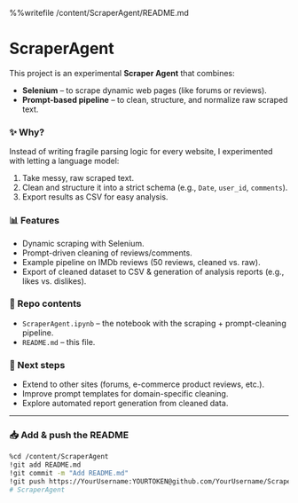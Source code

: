 %%writefile /content/ScraperAgent/README.md
# ScraperAgent

This project is an experimental **Scraper Agent** that combines:
- **Selenium** – to scrape dynamic web pages (like forums or reviews).
- **Prompt-based pipeline** – to clean, structure, and normalize raw scraped text.

### ✨ Why?
Instead of writing fragile parsing logic for every website, I experimented with letting a language model:
1. Take messy, raw scraped text.
2. Clean and structure it into a strict schema (e.g., `Date`, `user_id`, `comments`).
3. Export results as CSV for easy analysis.

### 📊 Features
- Dynamic scraping with Selenium.
- Prompt-driven cleaning of reviews/comments.
- Example pipeline on IMDb reviews (50 reviews, cleaned vs. raw).
- Export of cleaned dataset to CSV & generation of analysis reports (e.g., likes vs. dislikes).

### 📁 Repo contents
- `ScraperAgent.ipynb` – the notebook with the scraping + prompt-cleaning pipeline.
- `README.md` – this file.

### 🚀 Next steps
- Extend to other sites (forums, e-commerce product reviews, etc.).
- Improve prompt templates for domain-specific cleaning.
- Explore automated report generation from cleaned data.

---

### 📥 Add & push the README
```bash
%cd /content/ScraperAgent
!git add README.md
!git commit -m "Add README.md"
!git push https://YourUsername:YOURTOKEN@github.com/YourUsername/ScraperAgent.git main
# ScraperAgent
